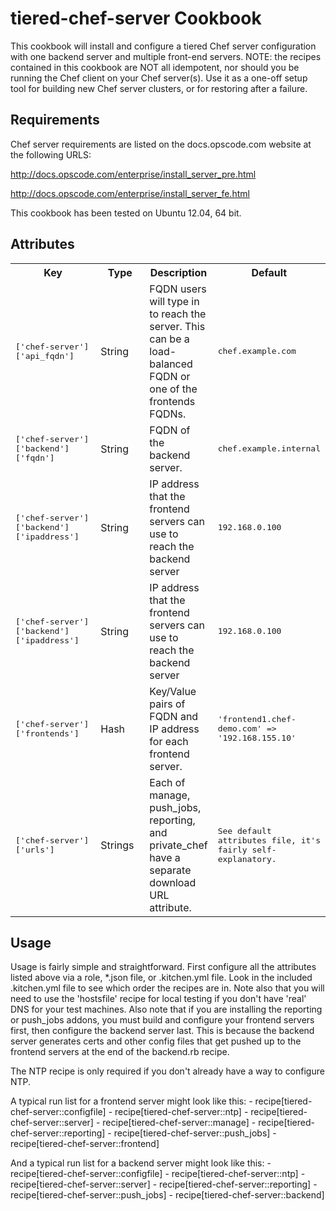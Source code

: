 tiered-chef-server Cookbook
===========================
This cookbook will install and configure a tiered Chef server configuration 
with one backend server and multiple front-end servers. NOTE: the recipes 
contained in this cookbook are NOT all idempotent, nor should you be running
the Chef client on your Chef server(s). Use it as a one-off setup tool for 
building new Chef server clusters, or for restoring after a failure.

Requirements
------------
Chef server requirements are listed on the docs.opscode.com website at the 
following URLS:

http://docs.opscode.com/enterprise/install_server_pre.html

http://docs.opscode.com/enterprise/install_server_fe.html

This cookbook has been tested on Ubuntu 12.04, 64 bit.

Attributes
----------

<table>
  <tr>
    <th width='200px'>Key</th>
    <th width='100px'>Type</th>
    <th>Description</th>
    <th>Default</th>
  </tr>
  <tr>
    <td><tt>['chef-server']['api_fqdn']</tt></td>
    <td>String</td>
    <td>FQDN users will type in to reach the server.  This can be a load-balanced FQDN or one of the frontends FQDNs.</td>
    <td><tt>chef.example.com</tt></td>
  </tr>
  <tr>
    <td><tt>['chef-server']['backend']['fqdn']</tt></td>
    <td>String</td>
    <td>FQDN of the backend server.</td>
    <td><tt>chef.example.internal</tt></td>
  </tr>
  <tr>
    <td><tt>['chef-server']['backend']['ipaddress']</tt></td>
    <td>String</td>
    <td>IP address that the frontend servers can use to reach the backend server</td>
    <td><tt>192.168.0.100</tt></td>
  </tr>
  <tr>
    <td><tt>['chef-server']['backend']['ipaddress']</tt></td>
    <td>String</td>
    <td>IP address that the frontend servers can use to reach the backend server</td>
    <td><tt>192.168.0.100</tt></td>
  </tr>
  <tr>
    <td><tt>['chef-server']['frontends']</tt></td>
    <td>Hash</td>
    <td>Key/Value pairs of FQDN and IP address for each frontend server.</td>
    <td><tt>'frontend1.chef-demo.com' => '192.168.155.10'</tt></td>
  </tr>
  <tr>
    <td><tt>['chef-server']['urls']</tt></td>
    <td>Strings</td>
    <td>Each of manage, push_jobs, reporting, and private_chef have a separate download URL attribute.</td>
    <td><tt>See default attributes file, it's fairly self-explanatory.</tt></td>
  </tr>
</table>

Usage
-----

Usage is fairly simple and straightforward.  First configure all the attributes listed above via a role, *.json file, or .kitchen.yml file. Look in the included .kitchen.yml file to see which order the recipes are in. Note also that you will need to use the 'hostsfile' recipe for local testing if you don't have 'real' DNS for your test machines.  Also note that if you are installing the reporting or push_jobs addons, you must build and configure your frontend servers first, then configure the backend server last.  This is because the backend server generates certs and other config files that get pushed up to the frontend servers at the end of the backend.rb recipe. 

The NTP recipe is only required if you don't already have a way to configure NTP.

A typical run list for a frontend server might look like this:
      - recipe[tiered-chef-server::configfile]
      - recipe[tiered-chef-server::ntp]
      - recipe[tiered-chef-server::server]
      - recipe[tiered-chef-server::manage]
      - recipe[tiered-chef-server::reporting]
      - recipe[tiered-chef-server::push_jobs]
      - recipe[tiered-chef-server::frontend]

And a typical run list for a backend server might look like this:
      - recipe[tiered-chef-server::configfile]
      - recipe[tiered-chef-server::ntp]
      - recipe[tiered-chef-server::server]
      - recipe[tiered-chef-server::reporting]
      - recipe[tiered-chef-server::push_jobs]
      - recipe[tiered-chef-server::backend]
